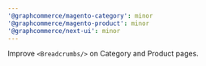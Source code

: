 ```yaml
---
'@graphcommerce/magento-category': minor
'@graphcommerce/magento-product': minor
'@graphcommerce/next-ui': minor
---
```


Improve `<Breadcrumbs/>` on Category and Product pages.
